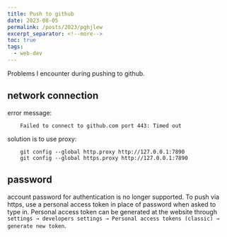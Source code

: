 ```yaml
---
title: Push to github
date: 2023-08-05
permalink: /posts/2023/pghjlew
excerpt_separator: <!--more-->
toc: true
tags:
  - web-dev
---
```

Problems I encounter during pushing to github.
<!--more-->

## network connection
error message:

        Failed to connect to github.com port 443: Timed out

solution is to use proxy:

        git config --global http.proxy http://127.0.0.1:7890
        git config --global https.proxy http://127.0.0.1:7890

## password
account password for authentication is no longer supported. To push via https, use a personal access token in place of password when asked to type in. Personal access token can be generated at the website through `settings → developers settings → Personal access tokens (classic) → generate new token`.


